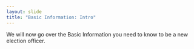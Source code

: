 ```yaml
---
layout: slide
title: "Basic Information: Intro"
---
```


We will now go over the Basic Information you need to know to be a new election officer.